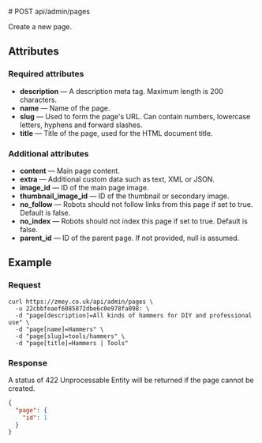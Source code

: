 # POST api/admin/pages

Create a new page.

## Attributes

### Required attributes

* **description** — A description meta tag. Maximum length is 200 characters.
* **name** — Name of the page.
* **slug** — Used to form the page's URL. Can contain numbers, lowercase
letters, hyphens and forward slashes.
* **title** — Title of the page, used for the HTML document title.

### Additional attributes

* **content** — Main page content.
* **extra** — Additional custom data such as text, XML or JSON.
* **image_id** — ID of the main page image.
* **thumbnail_image_id**  — ID of the thumbnail or secondary image.
* **no_follow** — Robots should not follow links from this page if set to true. Default is false.
* **no_index** — Robots should not index this page if set to true. Default is false.
* **parent_id** — ID of the parent page. If not provided, null is assumed.

## Example

### Request

```
curl https://zmey.co.uk/api/admin/pages \
  -u 22cbbfeaef6085872dbe6c0e978fa098: \
  -d "page[description]=All kinds of hammers for DIY and professional use" \
  -d "page[name]=Hammers" \
  -d "page[slug]=tools/hammers" \
  -d "page[title]=Hammers | Tools"
```

### Response

A status of 422 Unprocessable Entity will be returned if the page cannot be
created.

```json
{
  "page": {
    "id": 1
  }
}
```
